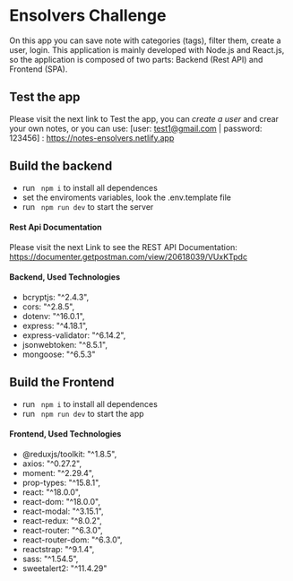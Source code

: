 # Ensolvers Challenge
On this app you can save note with categories (tags), filter them, create a user, login.
This application is mainly developed with Node.js and React.js, so the application is composed of two parts: Backend (Rest API) and Frontend (SPA).

## Test the app
Please visit the next link to Test the app, you can *create a user* and crear your own notes, or you can use: [user: test1@gmail.com | password: 123456] :
https://notes-ensolvers.netlify.app


## Build the backend
- run ``` npm i``` to install all dependences
- set the enviroments variables, look the .env.template file
- run ``` npm run dev``` to start the server

#### Rest Api Documentation
Please visit the next Link to see the REST API Documentation:
https://documenter.getpostman.com/view/20618039/VUxKTpdc

#### Backend, Used Technologies
- bcryptjs: "^2.4.3",
- cors: "^2.8.5",
- dotenv: "^16.0.1",
- express: "^4.18.1",
- express-validator: "^6.14.2",
- jsonwebtoken: "^8.5.1",
- mongoose: "^6.5.3"

## Build the Frontend
- run ``` npm i``` to install all dependences
- run ``` npm run dev``` to start the app

#### Frontend, Used Technologies
- @reduxjs/toolkit: "^1.8.5",
- axios: "^0.27.2",
- moment: "^2.29.4",
- prop-types: "^15.8.1",
- react: "^18.0.0",
- react-dom: "^18.0.0",
- react-modal: "^3.15.1",
- react-redux: "^8.0.2",
- react-router: "^6.3.0",
- react-router-dom: "^6.3.0",
- reactstrap: "^9.1.4",
- sass: "^1.54.5",
- sweetalert2: "^11.4.29"